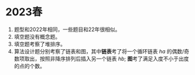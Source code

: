 # 2023春
1. 题型和2022年相同，一些题目和22年很相似。
2. 填空题没有概念题。
3. 填空题考察了堆排序。
4. 算法设计题分别考察了链表和图，其中**链表**考了将一个循环链表 $ha$ 的偶数/奇数项取出，按照非降序排列后插入另一个链表 $hb$; **图**考了满足入度不小于出度的点的个数。